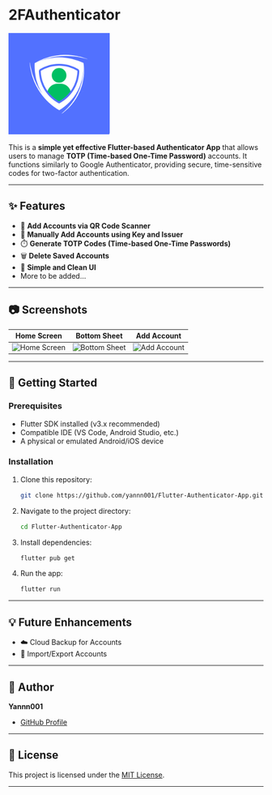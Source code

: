 # 2FAuthenticator
<p>
  <img src = "https://raw.githubusercontent.com/yannn001/Flutter-Authenticator-App/main/assets/icon.png" width= 200/>
</p>


This is a **simple yet effective Flutter-based Authenticator App** that allows users to manage **TOTP (Time-based One-Time Password)** accounts. It functions similarly to Google Authenticator, providing secure, time-sensitive codes for two-factor authentication.

---

## ✨ Features

- 📱 **Add Accounts via QR Code Scanner**
- 🔑 **Manually Add Accounts using Key and Issuer**
- ⏱️ **Generate TOTP Codes (Time-based One-Time Passwords)**
- 🗑️ **Delete Saved Accounts**
- 🎨 **Simple and Clean UI**
- More to be added...

---

## 📷 Screenshots

| Home Screen | Bottom Sheet | Add Account |
| --- | --- | --- |
| ![Home Screen](https://github.com/user-attachments/assets/6bb49a06-b40a-467a-8f6b-ff669597d3db) | ![Bottom Sheet](https://github.com/user-attachments/assets/ca24e45e-4167-4f2c-817f-d4baca517d8d) | ![Add Account](https://github.com/user-attachments/assets/dc9ed715-0a55-4757-9335-793c65559aad) |

---

## 🚀 Getting Started

### Prerequisites
- Flutter SDK installed (v3.x recommended)
- Compatible IDE (VS Code, Android Studio, etc.)
- A physical or emulated Android/iOS device

### Installation

1. Clone this repository:

    ```bash
    git clone https://github.com/yannn001/Flutter-Authenticator-App.git
    ```

2. Navigate to the project directory:

    ```bash
    cd Flutter-Authenticator-App
    ```

3. Install dependencies:

    ```bash
    flutter pub get
    ```

4. Run the app:

    ```bash
    flutter run
    ```

---


## 💡 Future Enhancements

- ☁️ Cloud Backup for Accounts
- 📁 Import/Export Accounts

---

## 👤 Author

**Yannn001**  
- [GitHub Profile](https://github.com/yannn001)

---

## 📄 License

This project is licensed under the [MIT License](LICENSE).

---

